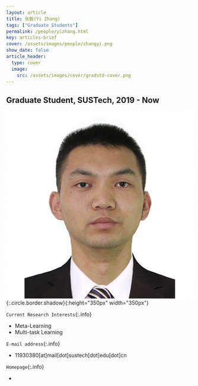 ```yaml
---
layout: article
title: 张毅(Yi Zhang)
tags: ["Graduate Students"]
permalink: /people/yizhang.html
key: articles-brief
cover: /assets/images/people/zhangyi.png
show_date: false
article_header:
  type: cover
  image:
    src: /assets/images/cover/gradstd-cover.png
---
```


<div class="article__content" markdown="1">

## Graduate Student, SUSTech, 2019 - Now

<!--more-->
![Image](/assets/images/people/zhangyi.png){:.circle.border.shadow}{:height="350px" width="350px"}

`Current Research Interests`{:.info}

- Meta-Learning
- Multi-task Learning

`E-mail address`{:.info}

- 11930380[at]mail[dot]sustech[dot]edu[dot]cn

`Homepage`{:.info}

<div class="author-links">
  <ul class="menu menu--nowrap menu--inline">
	  <li title="homepage">
	  <a class="button button--circle mail-button" itemprop="sameAs" href="https://median-lab.github.io/" target="_blank">
	    <i class="fa fa-home"></i>
	  </a>
  	  </li>
  </ul>
</div>
</div>
